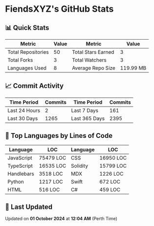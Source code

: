 # FiendsXYZ's GitHub Stats

## 📊 Quick Stats

| Metric               | Value       | Metric               | Value       |
|----------------------|-------------|----------------------|-------------|
| Total Repositories   | 50 | Total Stars Earned   | 3 |
| Total Forks          | 3 | Total Watchers       | 3 |
| Languages Used       | 8 | Average Repo Size    | 119.99 MB |

## 📈 Commit Activity

| Time Period      | Commits      | Time Period      | Commits      |
|------------------|--------------|------------------|--------------|
| Last 24 Hours    | 2 | Last 7 Days      | 161 |
| Last 30 Days     | 1265 | Last 365 Days    | 2395 |

## 📝 Top Languages by Lines of Code

| Language       | LOC        | Language       | LOC        |
|----------------|------------|----------------|------------|
| JavaScript       | 75479 LOC  | CSS       | 16950 LOC  |
| TypeScript       | 16535 LOC  | Solidity       | 15799 LOC  |
| Handlebars       | 3518 LOC  | MDX       | 1226 LOC  |
| Python       | 1217 LOC  | Swift       | 672 LOC  |
| HTML       | 516 LOC  | C#       | 459 LOC  |

## 📅 Last Updated

Updated on **01 October 2024** at **12:04 AM** (Perth Time)
